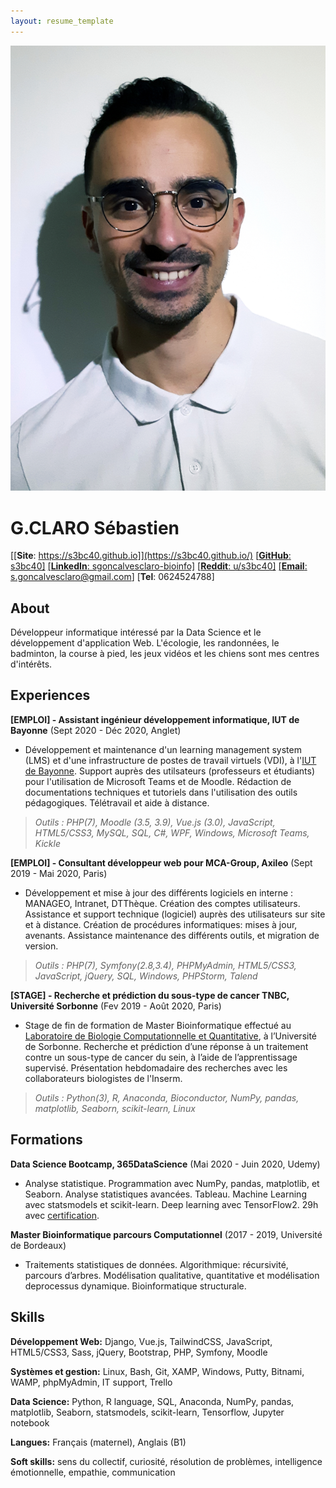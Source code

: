 ```yaml
---
layout: resume_template
---
```


![Profile](assets/images/profile_pic.png)

# G.CLARO Sébastien

[[**Site**: https://s3bc40.github.io]](https://s3bc40.github.io/)
[[**GitHub**: s3bc40]](https://github.com/s3bc40)
[[**LinkedIn**: sgoncalvesclaro-bioinfo]](https://www.linkedin.com/in/sgoncalvesclaro-bioinfo/)
[[**Reddit**: u/s3bc40]](https://www.reddit.com/user/s3bc40)
[[**Email**: s.goncalvesclaro@gmail.com]](mailto:s.goncalvesclaro@gmail.com)
[**Tel**: 0624524788]

## About

Développeur informatique intéressé par la Data Science et le développement d'application Web.
L'écologie, les randonnées, le badminton, la course à pied, les jeux vidéos et les chiens sont mes centres d'intérêts.

## Experiences

**[EMPLOI] - Assistant ingénieur développement informatique, IUT de Bayonne** (Sept 2020 - Déc 2020, Anglet)

+ Développement et maintenance d'un learning management system (LMS) et d'une infrastructure de postes de travail virtuels (VDI), à l'[IUT de Bayonne](https://www.iutbayonne.univ-pau.fr/). Support auprès des utilsateurs (professeurs et étudiants) pour l'utilisation de Microsoft Teams et de Moodle. Rédaction de documentations techniques et tutoriels dans l'utilisation des outils pédagogiques. Télétravail et aide à distance.

>*Outils : PHP(7), Moodle (3.5, 3.9), Vue.js (3.0), JavaScript, HTML5/CSS3, MySQL, SQL, C#, WPF,  Windows, Microsoft Teams, Kickle*

**[EMPLOI] - Consultant développeur web pour MCA-Group, Axileo** (Sept 2019 - Mai 2020, Paris)

+ Développement et mise à jour des différents logiciels en interne : MANAGEO, Intranet, DTThèque. Création des comptes utilisateurs. Assistance et support technique (logiciel) auprès des utilisateurs sur site et à distance. Création de procédures informatiques: mises à jour, avenants. Assistance maintenance des différents outils, et migration de version.

>*Outils : PHP(7), Symfony(2.8,3.4), PHPMyAdmin, HTML5/CSS3, JavaScript, jQuery, SQL, Windows, PHPStorm, Talend*

**[STAGE] - Recherche et prédiction du sous-type de cancer TNBC, Université Sorbonne** (Fev 2019 - Août 2020, Paris)

+ Stage de fin de formation de Master Bioinformatique effectué au [Laboratoire de Biologie Computationnelle et Quantitative](http://www.lcqb.upmc.fr/), à l’Université de Sorbonne. Recherche et prédiction d’une réponse à un traitement contre un sous-type de cancer du sein, à l’aide de l’apprentissage supervisé. Présentation hebdomadaire des recherches avec les collaborateurs biologistes de l'Inserm.

>*Outils : Python(3), R, Anaconda, Bioconductor, NumPy, pandas, matplotlib, Seaborn, scikit-learn, Linux*

## Formations

**Data Science Bootcamp, 365DataScience** (Mai 2020 - Juin 2020, Udemy)

+ Analyse statistique. Programmation avec NumPy, pandas, matplotlib, et Seaborn. Analyse statistiques avancées. Tableau. Machine Learning avec statsmodels et scikit-learn. Deep learning avec TensorFlow2. 29h avec [certification](../assets/pdf/certif_DS.pdf).

**Master Bioinformatique parcours Computationnel** (2017 - 2019, Université de Bordeaux)

+ Traitements statistiques de données. Algorithmique: récursivité, parcours d’arbres. Modélisation qualitative, quantitative et modélisation deprocessus dynamique. Bioinformatique structurale.

## Skills

**Développement Web:** Django, Vue.js, TailwindCSS, JavaScript, HTML5/CSS3, Sass, jQuery, Bootstrap, PHP, Symfony, Moodle

**Systèmes et gestion:** Linux, Bash, Git, XAMP, Windows, Putty, Bitnami, WAMP, phpMyAdmin, IT support, Trello

**Data Science:** Python, R language, SQL, Anaconda, NumPy, pandas, matplotlib, Seaborn, statsmodels, scikit-learn, Tensorflow, Jupyter notebook

**Langues:** Français (maternel), Anglais (B1)

**Soft skills:** sens du collectif, curiosité, résolution de problèmes, intelligence émotionnelle, empathie, communication
